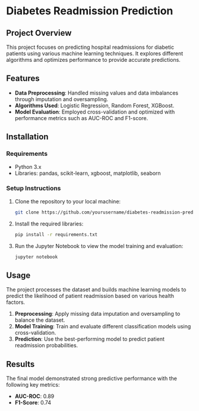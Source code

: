 
# Diabetes Readmission Prediction

## Project Overview
This project focuses on predicting hospital readmissions for diabetic patients using various machine learning techniques. It explores different algorithms and optimizes performance to provide accurate predictions.

## Features
- **Data Preprocessing**: Handled missing values and data imbalances through imputation and oversampling.
- **Algorithms Used**: Logistic Regression, Random Forest, XGBoost.
- **Model Evaluation**: Employed cross-validation and optimized with performance metrics such as AUC-ROC and F1-score.

## Installation

### Requirements
- Python 3.x
- Libraries: pandas, scikit-learn, xgboost, matplotlib, seaborn

### Setup Instructions
1. Clone the repository to your local machine:
   ```bash
   git clone https://github.com/yourusername/diabetes-readmission-prediction.git
   ```
2. Install the required libraries:
   ```bash
   pip install -r requirements.txt
   ```
3. Run the Jupyter Notebook to view the model training and evaluation:
   ```bash
   jupyter notebook
   ```

## Usage
The project processes the dataset and builds machine learning models to predict the likelihood of patient readmission based on various health factors.

1. **Preprocessing**: Apply missing data imputation and oversampling to balance the dataset.
2. **Model Training**: Train and evaluate different classification models using cross-validation.
3. **Prediction**: Use the best-performing model to predict patient readmission probabilities.

## Results
The final model demonstrated strong predictive performance with the following key metrics:
- **AUC-ROC**: 0.89
- **F1-Score**: 0.74

